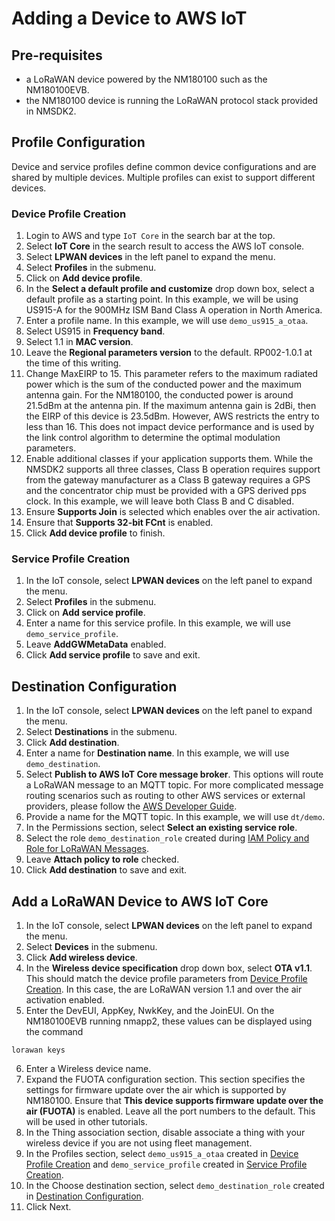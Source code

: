 # Adding a Device to AWS IoT

## Pre-requisites

- a LoRaWAN device powered by the NM180100 such as the NM180100EVB.
- the NM180100 device is running the LoRaWAN protocol stack provided in NMSDK2.

## Profile Configuration

Device and service profiles define common device configurations and are shared
by multiple devices. Multiple profiles can exist to support different devices.

### Device Profile Creation

1. Login to AWS and type `IoT Core` in the search bar at the top.
2. Select **IoT Core** in the search result to access the AWS IoT console.
3. Select **LPWAN devices** in the left panel to expand the menu.
4. Select **Profiles** in the submenu.
5. Click on **Add device profile**.
6. In the **Select a default profile and customize** drop down box, select a default profile as a starting point. In this example, we will be using US915-A for the 900MHz ISM Band Class A operation in North America.
7. Enter a profile name. In this example, we will use `demo_us915_a_otaa`.
8. Select US915 in **Frequency band**.
9. Select 1.1 in **MAC version**.
10. Leave the **Regional parameters version** to the default. RP002-1.0.1 at the time of this writing.
11. Change MaxEIRP to 15. This parameter refers to the maximum radiated power which is the sum of the conducted power and the maximum antenna gain. For the NM180100, the conducted power is around 21.5dBm at the antenna pin. If the maximum antenna gain is 2dBi, then the EIRP of this device is 23.5dBm. However, AWS restricts the entry to less than 16. This does not impact device performance and is used by the link control algorithm to determine the optimal modulation parameters.
12. Enable additional classes if your application supports them. While the NMSDK2 supports all three classes, Class B operation requires support from the gateway manufacturer as a Class B gateway requires a GPS and the concentrator chip must be provided with a GPS derived pps clock. In this example, we will leave both Class B and C disabled.
13. Ensure **Supports Join** is selected which enables over the air activation.
14. Ensure that **Supports 32-bit FCnt** is enabled.
15. Click **Add device profile** to finish.

### Service Profile Creation

1. In the IoT console, select **LPWAN devices** on the left panel to expand the menu.
2. Select **Profiles** in the submenu.
3. Click on **Add service profile**.
4. Enter a name for this service profile. In this example, we will use `demo_service_profile`.
5. Leave **AddGWMetaData** enabled.
6. Click **Add service profile** to save and exit.

## Destination Configuration

1. In the IoT console, select **LPWAN devices** on the left panel to expand the menu.
2. Select **Destinations** in the submenu.
3. Click **Add destination**.
4. Enter a name for **Destination name**. In this example, we will use `demo_destination`.
5. Select **Publish to AWS IoT Core message broker**. This options will route a LoRaWAN message to an MQTT topic.
   For more complicated message routing scenarios such as routing to other AWS services or external providers, please follow the
   <a href="https://docs.aws.amazon.com/iot/latest/developerguide/iot-rules-tutorial.html">AWS Developer Guide</a>.
6. Provide a name for the MQTT topic. In this example, we will use `dt/demo`.
7. In the Permissions section, select **Select an existing service role**.
8. Select the role `demo_destination_role` created during [IAM Policy and Role for LoRaWAN Messages](aws_iot_core_integration.md#iam-policy-and-role-for-lorawan-messages).
9. Leave **Attach policy to role** checked.
10. Click **Add destination** to save and exit.

## Add a LoRaWAN Device to AWS IoT Core

1. In the IoT console, select **LPWAN devices** on the left panel to expand the menu.
2. Select **Devices** in the submenu.
3. Click **Add wireless device**.
4. In the **Wireless device specification** drop down box, select **OTA v1.1**. This should match the device profile parameters from [Device Profile Creation](#device-profile-creation). In this case, the are LoRaWAN version 1.1 and over the air activation enabled.
5. Enter the DevEUI, AppKey, NwkKey, and the JoinEUI. On the NM180100EVB running nmapp2, these values can be displayed using the command

```
lorawan keys
```

6. Enter a Wireless device name.
7. Expand the FUOTA configuration section. This section specifies the settings for firmware update over the air which is supported by NM180100. Ensure that **This device supports firmware update over the air (FUOTA)** is enabled. Leave all the port numbers to the default. This will be used in other tutorials.
8. In the Thing association section, disable associate a thing with your wireless device if you are not using fleet management.
9. In the Profiles section, select `demo_us915_a_otaa` created in [Device Profile Creation](#device-profile-creation) and
`demo_service_profile` created in [Service Profile Creation](#service-profile-creation).
10. In the Choose destination section, select `demo_destination_role` created in [Destination Configuration](#destination-configuration).
11. Click Next.